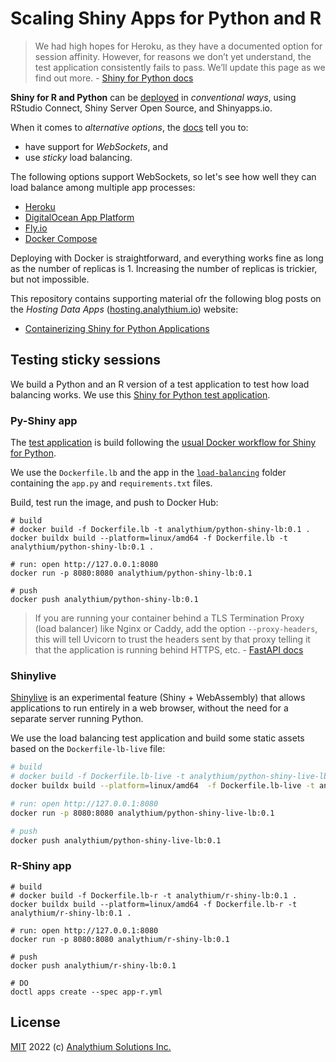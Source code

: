 # Scaling Shiny Apps for Python and R

> We had high hopes for Heroku, as they have a documented option for session affinity. However, for reasons we don’t yet understand, the test application consistently fails to pass. We’ll update this page as we find out more. - [Shiny for Python docs](https://shiny.rstudio.com/py/docs/deploy.html#heroku)

**Shiny for R and Python** can be [deployed](https://shiny.rstudio.com/py/docs/deploy.html) in _conventional ways_, using RStudio Connect, Shiny Server Open Source, and Shinyapps.io.

When it comes to _alternative options_, the [docs](https://shiny.rstudio.com/py/docs/deploy.html#other-hosting-options) tell you to:

- have support for _WebSockets_, and
- use _sticky_ load balancing.

The following options support WebSockets, so let's see how well they can load balance among multiple app processes:

- [Heroku](./01-heroku.md)
- [DigitalOcean App Platform](./02-do-app-platform.md)
- [Fly.io](./03-fly.md)
- [Docker Compose](./04-docker-compose.md)

Deploying with Docker is straightforward, and everything works fine as long as the number of replicas is 1. Increasing the number of replicas is trickier, but not impossible.

This repository contains supporting material ofr the following blog posts on the _Hosting Data Apps_ ([hosting.analythium.io](https://hosting.analythium.io/)) website:

- [Containerizing Shiny for Python Applications](https://hosting.analythium.io/)

## Testing sticky sessions

We build a Python and an R version of a test application to test how load balancing works. We use this [Shiny for Python test application](https://github.com/rstudio/py-shiny/blob/7ba8f90a44ee25f41aa8c258eceeba6807e0017a/examples/load_balance/app.py).

### Py-Shiny app

The [test application](https://github.com/rstudio/py-shiny/blob/7ba8f90a44ee25f41aa8c258eceeba6807e0017a/examples/load_balance/app.py) is build following the [usual Docker workflow for Shiny for Python](./00-py-shiny-docker.md).

We use the `Dockerfile.lb` and the app in the [`load-balancing`](load-balancing) folder containing the `app.py` and `requirements.txt` files.

Build, test run the image, and push to Docker Hub:

```shell
# build
# docker build -f Dockerfile.lb -t analythium/python-shiny-lb:0.1 .
docker buildx build --platform=linux/amd64 -f Dockerfile.lb -t analythium/python-shiny-lb:0.1 .

# run: open http://127.0.0.1:8080
docker run -p 8080:8080 analythium/python-shiny-lb:0.1

# push
docker push analythium/python-shiny-lb:0.1
```

> If you are running your container behind a TLS Termination Proxy (load balancer) like Nginx or Caddy, add the option `--proxy-headers`, this will tell Uvicorn to trust the headers sent by that proxy telling it that the application is running behind HTTPS, etc. - [FastAPI docs](https://fastapi.tiangolo.com/deployment/docker/)

### Shinylive

[Shinylive](https://shiny.rstudio.com/py/docs/shinylive.html) is an experimental feature (Shiny + WebAssembly) that allows applications to run entirely in a web browser, without the need for a separate server running Python.

We use the load balancing test application and build some static assets based on the `Dockerfile-lb-live` file:

```bash
# build
# docker build -f Dockerfile.lb-live -t analythium/python-shiny-live-lb:0.1 .
docker buildx build --platform=linux/amd64  -f Dockerfile.lb-live -t analythium/python-shiny-live-lb:0.1 .

# run: open http://127.0.0.1:8080
docker run -p 8080:8080 analythium/python-shiny-live-lb:0.1

# push
docker push analythium/python-shiny-live-lb:0.1
```

### R-Shiny app

```shell
# build
# docker build -f Dockerfile.lb-r -t analythium/r-shiny-lb:0.1 .
docker buildx build --platform=linux/amd64 -f Dockerfile.lb-r -t analythium/r-shiny-lb:0.1 .

# run: open http://127.0.0.1:8080
docker run -p 8080:8080 analythium/r-shiny-lb:0.1

# push
docker push analythium/r-shiny-lb:0.1

# DO
doctl apps create --spec app-r.yml
```

## License

[MIT](LICENSE) 2022 (c) [Analythium Solutions Inc.](https://analythium.io)
